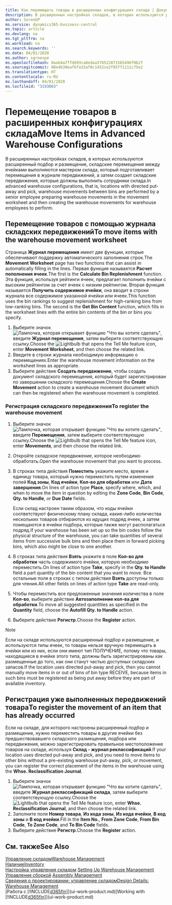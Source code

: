 ```yaml
---
title: Как перемещать товары в расширенных конфигурациях склада | Документация Майкрософт
description: В расширенных настройках складов, в которых используются расширенный подбор и размещение, складские перемещения между ячейками выполняются мастером склада, который подготавливает перемещения в журнале передвижений, а затем создает складские передвижения, которые должны выполнить сотрудники склада.
author: SorenGP
ms.service: dynamics365-business-central
ms.topic: article
ms.devlang: na
ms.tgt_pltfrm: na
ms.workload: na
ms.search.keywords: ''
ms.date: 04/01/2020
ms.author: sgroespe
ms.openlocfilehash: 0aab4a7ffd693ca8edaa3765228715b5496f0b2f
ms.sourcegitcommit: 88e4b30eaf6fa32af0c1452ce2f85ff1111c75e2
ms.translationtype: HT
ms.contentlocale: ru-RU
ms.lasthandoff: 04/01/2020
ms.locfileid: "3193063"
---
```

# <a name="move-items-in-advanced-warehouse-configurations"></a><span data-ttu-id="6141d-103">Перемещение товаров в расширенных конфигурациях склада</span><span class="sxs-lookup"><span data-stu-id="6141d-103">Move Items in Advanced Warehouse Configurations</span></span>
<span data-ttu-id="6141d-104">В расширенных настройках складов, в которых используются расширенный подбор и размещение, складские перемещения между ячейками выполняются мастером склада, который подготавливает перемещения в журнале передвижений, а затем создает складские передвижения, которые должны выполнить сотрудники склада.</span><span class="sxs-lookup"><span data-stu-id="6141d-104">In advanced warehouse configurations, that is, locations with directed put-away and pick, warehouse movements between bins are performed by a senior employee preparing warehouse movements in the movement worksheet and then creating the warehouse movements for warehouse employees to perform.</span></span>  

## <a name="to-move-items-with-the-warehouse-movement-worksheet"></a><span data-ttu-id="6141d-105">Перемещение товаров с помощью журнала складских передвижений</span><span class="sxs-lookup"><span data-stu-id="6141d-105">To move items with the warehouse movement worksheet</span></span>
<span data-ttu-id="6141d-106">Страница **Журнал перемещения** имеет две функции, которые обеспечивают поддержку автоматического заполнения строк.</span><span class="sxs-lookup"><span data-stu-id="6141d-106">The **Movement Worksheet** page has two functions that can assist in automatically filling in the lines.</span></span> <span data-ttu-id="6141d-107">Первая функция называется **Расчет пополнения ячеек**.</span><span class="sxs-lookup"><span data-stu-id="6141d-107">The first is the **Calculate Bin Replenishment** function.</span></span> <span data-ttu-id="6141d-108">Эта функция, используя рейтинги ячеек, предлагает пополнить ячейки с высоким рейтингом за счет ячеек с низким рейтингом. Вторая функция называется **Получить содержимое ячейки**, она вводит в строки журнала все содержимое указанной ячейки или ячеек.</span><span class="sxs-lookup"><span data-stu-id="6141d-108">This function uses the bin rankings to suggest replenishment for high-ranking bins from low-ranking bins. The second is the **Get Bin Content** function, which fills in the worksheet lines with the entire bin contents of the bin or bins you specify.</span></span>

1.  <span data-ttu-id="6141d-109">Выберите значок ![Лампочка, которая открывает функцию "Что вы хотите сделать"](media/ui-search/search_small.png "Что вы хотите сделать"), введите **Журнал перемещения**, затем выберите соответствующую ссылку.</span><span class="sxs-lookup"><span data-stu-id="6141d-109">Choose the ![Lightbulb that opens the Tell Me feature](media/ui-search/search_small.png "Tell me what you want to do") icon, enter **Movement Worksheet**, and then choose the related link.</span></span>  
2.  <span data-ttu-id="6141d-110">Введите в строки журнала необходимую информацию о перемещениях.</span><span class="sxs-lookup"><span data-stu-id="6141d-110">Enter the warehouse movement information on the worksheet lines as appropriate.</span></span>  
3. <span data-ttu-id="6141d-111">Выберите действие **Создать передвижение**, чтобы создать документ складского перемещения, который будет зарегистрирован по завершении складского перемещения.</span><span class="sxs-lookup"><span data-stu-id="6141d-111">Choose the **Create Movement** action to create a warehouse movement document which can then be registered when the warehouse movement is completed.</span></span>  

### <a name="to-register-the-warehouse-movement"></a><span data-ttu-id="6141d-112">Регистрация складского передвижения</span><span class="sxs-lookup"><span data-stu-id="6141d-112">To register the warehouse movement</span></span>  
1.  <span data-ttu-id="6141d-113">Выберите значок ![Лампочка, которая открывает функцию "Что вы хотите сделать"](media/ui-search/search_small.png "Что вы хотите сделать"), введите **Перемещения**, затем выберите соответствующую ссылку.</span><span class="sxs-lookup"><span data-stu-id="6141d-113">Choose the ![Lightbulb that opens the Tell Me feature](media/ui-search/search_small.png "Tell me what you want to do") icon, enter **Movements**, and then choose the related link.</span></span>  
2.  <span data-ttu-id="6141d-114">Откройте складское передвижение, которое необходимо обработать.</span><span class="sxs-lookup"><span data-stu-id="6141d-114">Open the warehouse movement that you want to process.</span></span>  
3.  <span data-ttu-id="6141d-115">В строках типа действия **Поместить** укажите место, время и единицу товара, который нужно переместить путем изменения полей **Код зоны**, **Код ячейки**, **Кол-во для обработки** или **Дата завершения**.</span><span class="sxs-lookup"><span data-stu-id="6141d-115">On lines of action type **Place**, specify where, which, and when to move the item in question by editing the **Zone Code**, **Bin Code**, **Qty. to Handle**, or **Due Date** fields.</span></span>  

    <span data-ttu-id="6141d-116">Еcли склад настроен таким образом, что коды ячейки соответствуют физическому плану склада, какие-либо количества нескольких товаров отбираются из идущих подряд ячеек, а затем помещаются в ячейки подбора, которые также могут располагаться подряд.</span><span class="sxs-lookup"><span data-stu-id="6141d-116">If your warehouse has been set up so the bin codes follow the physical structure of the warehouse, you can take quantities of several items from successive bulk bins and then place them in forward picking bins, which also might be close to one another.</span></span>  
4.  <span data-ttu-id="6141d-117">В строках типа действия **Взять** укажите в поле **Кол-во для обработки** часть содержимого ячейки, которую необходимо переместить.</span><span class="sxs-lookup"><span data-stu-id="6141d-117">On lines of action type **Take**, specify in the **Qty. to Handle** field a part quantity of the bin content that you want to move.</span></span> <span data-ttu-id="6141d-118">Все остальные поля в строках с типом действия **Взять** доступны только для чтения.</span><span class="sxs-lookup"><span data-stu-id="6141d-118">All other fields on lines of action type **Take** are read-only.</span></span>  
5.  <span data-ttu-id="6141d-119">Чтобы переместить все предложенные значения количества в поле **Кол-во**, выберите действие **Автозаполнение кол-ва для обработки**.</span><span class="sxs-lookup"><span data-stu-id="6141d-119">To move all suggested quantities as specified in the **Quantity** field, choose the **Autofill Qty. to Handle** action.</span></span>  
6. <span data-ttu-id="6141d-120">Выберите действие **Регистр**.</span><span class="sxs-lookup"><span data-stu-id="6141d-120">Choose the **Register** action.</span></span>  

> [!NOTE]  
>  <span data-ttu-id="6141d-121">Если на складе используются расширенный подбор и размещение, и используются типы ячеек, то товары нельзя вручную перемещать в ячейки или из них, если они имеют тип ПОЛУЧЕНИЕ, потому что товары, находящиеся в ячейке этого типа, должны быть зарегистрированы как размещенные до того, как они станут частью доступных складских запасов.</span><span class="sxs-lookup"><span data-stu-id="6141d-121">If the location uses directed put-away and pick, then you cannot manually move items in or out of bins of bin type RECEIVE, because items in such bins must be registered as being put away before they are part of available inventory.</span></span>

## <a name="to-register-the-movement-of-an-item-that-has-already-occurred"></a><span data-ttu-id="6141d-122">Регистрация уже выполненных передвижений товара</span><span class="sxs-lookup"><span data-stu-id="6141d-122">To register the movement of an item that has already occurred</span></span>  
<span data-ttu-id="6141d-123">Если на складе, для которого настроены расширенный подбор и размещение, нужно переместить товары в другие ячейки без предшествовавшего складского размещения, подбора или передвижения, можно зарегистрировать правильное местоположение товаров на складе, используя **Склад - журнал реклассификаций**.</span><span class="sxs-lookup"><span data-stu-id="6141d-123">If your location uses directed put-away and pick, and you need to move items to other bins without a pre-existing warehouse put-away, pick, or movement, you can register the correct placement of the items in the warehouse using the **Whse. Reclassification Journal**.</span></span>

1.  <span data-ttu-id="6141d-124">Выберите значок ![Лампочка, которая открывает функцию "Что вы хотите сделать"](media/ui-search/search_small.png "Что вы хотите сделать"), введите **Журнал реклассификаций склада**, затем выберите соответствующую ссылку.</span><span class="sxs-lookup"><span data-stu-id="6141d-124">Choose the ![Lightbulb that opens the Tell Me feature](media/ui-search/search_small.png "Tell me what you want to do") icon, enter **Whse. Reclassification Journal**, and then choose the related link.</span></span>  
2.  <span data-ttu-id="6141d-125">Заполните поля **Номер товара**, **Из кода зоны**, **Из кода ячейки**, **В код зоны** и **В код ячейки**.</span><span class="sxs-lookup"><span data-stu-id="6141d-125">Fill in the **Item No.**, **From Zone Code**, **From Bin Code**, **To Zone Code**, and **To Bin Code** fields.</span></span>  
3.  <span data-ttu-id="6141d-126">Выберите действие **Регистр**.</span><span class="sxs-lookup"><span data-stu-id="6141d-126">Choose the **Register** action.</span></span>  

## <a name="see-also"></a><span data-ttu-id="6141d-127">См. также</span><span class="sxs-lookup"><span data-stu-id="6141d-127">See Also</span></span>  
[<span data-ttu-id="6141d-128">Управление складом</span><span class="sxs-lookup"><span data-stu-id="6141d-128">Warehouse Management</span></span>](warehouse-manage-warehouse.md)  
[<span data-ttu-id="6141d-129">Наличие</span><span class="sxs-lookup"><span data-stu-id="6141d-129">Inventory</span></span>](inventory-manage-inventory.md)  
<span data-ttu-id="6141d-130">[Настройка управления складом](warehouse-setup-warehouse.md)   </span><span class="sxs-lookup"><span data-stu-id="6141d-130">[Setting Up Warehouse Management](warehouse-setup-warehouse.md)   </span></span>  
<span data-ttu-id="6141d-131">[Управление сборкой](assembly-assemble-items.md)  </span><span class="sxs-lookup"><span data-stu-id="6141d-131">[Assembly Management](assembly-assemble-items.md)  </span></span>  
[<span data-ttu-id="6141d-132">Сведения о проектировании: управление складом</span><span class="sxs-lookup"><span data-stu-id="6141d-132">Design Details: Warehouse Management</span></span>](design-details-warehouse-management.md)  
<span data-ttu-id="6141d-133">[Работа с [!INCLUDE[d365fin](includes/d365fin_md.md)]](ui-work-product.md)</span><span class="sxs-lookup"><span data-stu-id="6141d-133">[Working with [!INCLUDE[d365fin](includes/d365fin_md.md)]](ui-work-product.md)</span></span>
